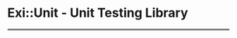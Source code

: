 # Exi::Unit - Unit Testing Library
<p style="border-radius: 3px; border-bottom: 4px solid gray"></p>